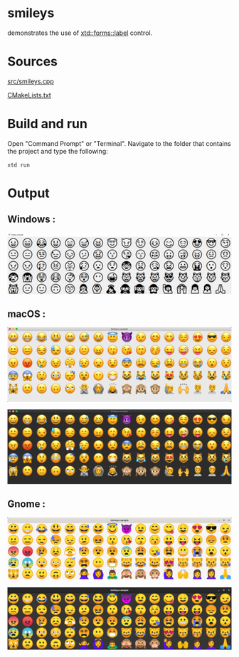 # smileys

demonstrates the use of [xtd::forms::label](../../../src/xtd_forms/include/xtd/forms/label.hpp) control.

# Sources

[src/smileys.cpp](src/smileys.cpp)

[CMakeLists.txt](CMakeLists.txt)

# Build and run

Open "Command Prompt" or "Terminal". Navigate to the folder that contains the project and type the following:

```shell
xtd run
```

# Output

## Windows :

![Screenshot](../../../docs/pictures/examples/smileys_w.png)

## macOS :

![Screenshot](../../../docs/pictures/examples/smileys_m.png)

![Screenshot](../../../docs/pictures/examples/smileys_md.png)

## Gnome :

![Screenshot](../../../docs/pictures/examples/smileys_g.png)

![Screenshot](../../../docs/pictures/examples/smileys_gd.png)
